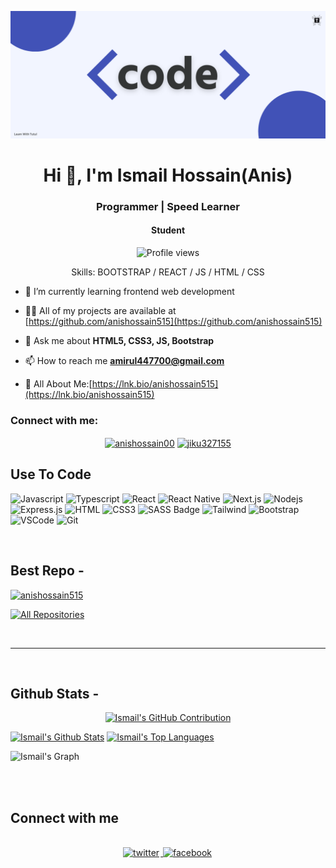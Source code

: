 ![I am anishossain515](https://github.com/anishossain515/anishossain515/blob/main/code.png?raw=true)

<h1 align="center">Hi 👋, I'm Ismail Hossain(Anis)</h1>
<h3 align="center">Programmer | Speed Learner</h3>
<h4 align="center">Student</h4>

<div align="center">

![Profile views](https://komarev.com/ghpvc/?username=anishossain515&color=red)

Skills: BOOTSTRAP / REACT / JS / HTML / CSS

</div>

- 🌱 I’m currently learning frontend web development

- 👨‍💻 All of my projects are available at [https://github.com/anishossain515](https://github.com/anishossain515)

- 💬 Ask me about **HTML5, CSS3, JS, Bootstrap**

- 📫 How to reach me **amirul447700@gmail.com**

- 📄 All About Me:[https://lnk.bio/anishossain515](https://lnk.bio/anishossain515)

<h3 align="left">Connect with me:</h3>

<p align="center">
<a href="https://fb.com/anishossain00" target="blank"><img align="center" src="https://raw.githubusercontent.com/rahuldkjain/github-profile-readme-generator/master/src/images/icons/Social/facebook.svg" alt="anishossain00" height="30" width="40" /></a>
<a href="https://twitter.com/jiku327155" target="blank"><img align="center" src="https://raw.githubusercontent.com/rahuldkjain/github-profile-readme-generator/master/src/images/icons/Social/twitter.svg" alt="jiku327155" height="30" width="40" /></a>
</p>

## Use To Code

![Javascript](https://img.shields.io/badge/Javascript-F0DB4F?style=for-the-badge&labelColor=black&logo=javascript&logoColor=F0DB4F)
![Typescript](https://img.shields.io/badge/Typescript-007acc?style=for-the-badge&labelColor=black&logo=typescript&logoColor=007acc)
![React](https://img.shields.io/badge/-React-61DBFB?style=for-the-badge&labelColor=black&logo=react&logoColor=61DBFB)
![React Native](https://img.shields.io/badge/React_Native-20232A?style=for-the-badge&logo=react&logoColor=61DAFB)
![Next.js](https://img.shields.io/badge/next.js-000000?style=for-the-badge&logo=nextdotjs&logoColor=white)
![Nodejs](https://img.shields.io/badge/Nodejs-3C873A?style=for-the-badge&labelColor=black&logo=node.js&logoColor=3C873A)
![Express.js](https://img.shields.io/badge/Express.js-000000?style=for-the-badge&logo=express&logoColor=white)
![HTML](https://img.shields.io/badge/HTML5-E34F26?style=for-the-badge&logo=html5&logoColor=white)
![CSS3](https://img.shields.io/badge/CSS3-1572B6?style=for-the-badge&logo=css3&logoColor=white)
![SASS Badge](https://img.shields.io/badge/Sass-CC6699?style=for-the-badge&logo=sass&logoColor=white)
![Tailwind](https://img.shields.io/badge/Tailwind_CSS-092749?style=for-the-badge&logo=tailwindcss&logoColor=06B6D4&labelColor=000000)
![Bootstrap](https://img.shields.io/badge/Bootstrap-563D7C?style=for-the-badge&logo=bootstrap&logoColor=white)
![VSCode](https://img.shields.io/badge/Visual_Studio-0078d7?style=for-the-badge&logo=visual%20studio&logoColor=white)
![Git](https://img.shields.io/badge/Git-F05032?style=for-the-badge&logo=git&logoColor=white)

<br/>

## Best Repo -

[![anishossain515](https://github-readme-stats.vercel.app/api/pin/?username=anishossain515&repo=anishossain515&border_color=7F3FBF&bg_color=0D1117&title_color=C9D1D9&text_color=8B949E&icon_color=7F3FBF)]([https://github.com/anishossain515/Java-Project](https://github.com/anishossain515/anishossain515))

<p align="left">
  <a href="https://github.com/anishossain515?tab=repositories" target="_blank"><img alt="All Repositories" title="All Repositories" src="https://img.shields.io/badge/-All%20Repos-2962FF?style=for-the-badge&logo=koding&logoColor=white"/></a>
</p>

<br/>
<hr/>
<br/>

## Github Stats -

<p align="center">
  <a href="https://github.com/anishossain515">
    <img src="https://github-profile-summary-cards.vercel.app/api/cards/profile-details?username=anishossain515&theme=radical" alt="Ismail's GitHub Contribution"/>
  </a>
</p>

<a> 
    <a href="https://github.com/anishossain515"><img alt="Ismail's Github Stats" src="https://denvercoder1-github-readme-stats.vercel.app/api?username=anishossain515&show_icons=true&count_private=true&theme=react&border_color=7F3FBF&bg_color=0D1117&title_color=F85D7F&icon_color=F8D866" height="192px" width="49.5%"/></a>
  <a href="https://github.com/anishossain515"><img alt="Ismail's Top Languages" src="https://denvercoder1-github-readme-stats.vercel.app/api/top-langs/?username=anishossain515&langs_count=8&layout=compact&theme=react&border_color=7F3FBF&bg_color=0D1117&title_color=F85D7F&icon_color=F8D866" height="192px" width="49.5%"/></a>
  <br/>
</a>

![Ismail's Graph](https://github-readme-activity-graph.vercel.app/graph?username=anishossain515&custom_title=Ismail's%20GitHub%20Activity%20Graph&bg_color=0D1117&color=7F3FBF&line=7F3FBF&point=7F3FBF&area_color=FFFFFF&title_color=FFFFFF&area=true)

<br/>

<br/>

## Connect with me

<div align="center">
<br/>
<a href="https://twitter.com/jiku327155" target="_blank">
<img src=https://img.shields.io/badge/twitter-%2300acee.svg?&style=for-the-badge&logo=twitter&logoColor=white alt=twitter style="margin-bottom: 5px; margin-right: 2px;" />
</a>
<a href="https://www.facebook.com/anishossain00" target="_blank">
<img src=https://img.shields.io/badge/facebook-%232E87FB.svg?&style=for-the-badge&logo=facebook&logoColor=white alt=facebook style="margin-bottom: 5px; margin-right: 2px;" />
</a>  
</div>
